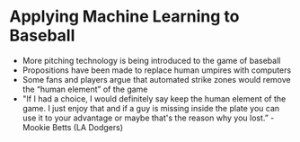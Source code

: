 # Applying Machine Learning to Baseball
- More pitching technology is being introduced to the game of baseball
- Propositions have been made to replace human umpires with computers
- Some fans and players argue that automated strike zones would remove the “human element” of the game
- "If I had a choice, I would definitely say keep the human element of the game. I just enjoy that and if a guy is missing inside the plate you can use it to your advantage or maybe that's the reason why you lost.” - Mookie Betts (LA Dodgers)
